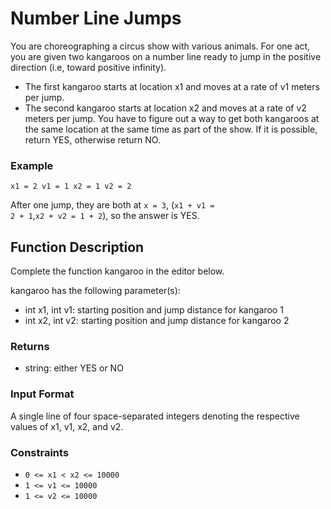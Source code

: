 # Number Line Jumps

You are choreographing a circus show with various animals. For one act, you are given two kangaroos on a number line ready to jump in the positive direction (i.e, toward positive infinity).

- The first kangaroo starts at location x1 and moves at a rate of v1 meters per jump.
- The second kangaroo starts at location x2 and moves at a rate of v2 meters per jump.
You have to figure out a way to get both kangaroos at the same location at the same time as part of the show. If it is possible, return YES, otherwise return NO.

### Example

<code>x1 = 2
v1 = 1
x2 = 1
v2 = 2
</code>

After one jump, they are both at <code>x = 3</code>, (<code>x1 + v1 = 2 + 1</code>,<code>x2 + v2 = 1 + 2</code>), so the answer is YES.

## Function Description

Complete the function kangaroo in the editor below.

kangaroo has the following parameter(s):

- int x1, int v1: starting position and jump distance for kangaroo 1
- int x2, int v2: starting position and jump distance for kangaroo 2

### Returns

- string: either YES or NO

### Input Format

A single line of four space-separated integers denoting the respective values of x1, v1, x2, and v2.

### Constraints

- <code>0 <= x1 < x2 <= 10000</code>
- <code>1 <= v1 <= 10000</code>
- <code>1 <= v2 <= 10000</code>
